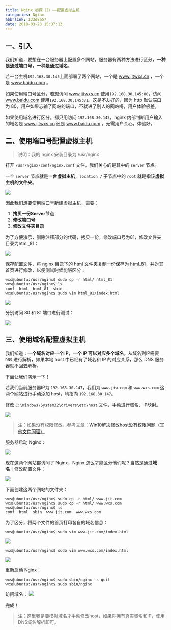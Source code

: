 ```yaml
---
title: Nginx 初探（2）——配置虚拟主机
categories: Nginx
abbrlink: 133d8a57
date: 2018-03-23 15:37:13
---
```


## 一、引入

我们知道，要想在一台服务器上配置多个网站，服务器有两种方法进行区分，**一种是通过端口号，一种是通过域名**。

若一台主机`192.168.30.145`上面部署了两个网站，一个是 www.jitwxs.cn ，一个是 www.baidu.com 。

如果使用端口号区分，若想访问 www.jitwxs.cn 使用`192.168.30.145:80`，访问 www.baidu.com 使用`192.168.30.145:81`。这是不友好的，因为 http 默认端口为 80，用户如果忘输了网站的端口，不就进了别人的网站吗，用户体验极差。

如果使用域名进行区分，都只用访问 `192.168.30.145`，nginx 内部判断用户输入的域名是 www.jitwxs.cn 还是 www.baidu.com ，无需用户关心，体验好。

## 二、使用端口号配置虚拟主机

>说明：我的 nginx 安装目录为 /usr/nginx

打开 `/usr/nginx/conf/nginx.conf` 文件，我们关心的是其中的 `server` 节点。

一个 `server` 节点就是**一台虚拟主机**，`location /` 子节点中的 `root` 就是指该**虚拟主机的文件夹**。

![](https://cdn.jsdelivr.net/gh/jitwxs/cdn/blog/posts/201803/2018032311094779.png)

因此我们想要使用端口号新建虚拟主机，需要：

 1. **拷贝一份Server节点**
 2. **修改端口号**
 3. **修改文件夹目录**

为了方便演示，删除注释部分的代码，拷贝一份，修改端口号为81，修改文件夹目录为html_81：

![](https://cdn.jsdelivr.net/gh/jitwxs/cdn/blog/posts/201803/20180323111404117.png)

保存配置文件，将 nginx 目录下的 html 文件夹复制一份保存为 html_81，并对其首页进行修改，以便测试时候能够区分：

```shell
wxs@ubuntu:/usr/nginx$ sudo cp -r html/ html_81
wxs@ubuntu:/usr/nginx$ ls
conf  html  html_81  sbin
wxs@ubuntu:/usr/nginx$ sudo vim html_81/index.html 
```

![](https://cdn.jsdelivr.net/gh/jitwxs/cdn/blog/posts/201803/20180323111922599.png)

分别访问 80 和 81 端口进行测试：

![](https://cdn.jsdelivr.net/gh/jitwxs/cdn/blog/posts/201803/20180323111950943.png)

## 三、使用域名配置虚拟主机

我们知道：**一个域名对应一个I P，一个  IP 可以对应多个域名**。从域名到IP需要 `DNS` 进行解析，如果本地 host 中已经有了域名和 IP 的对应关系，那么 DNS 服务器就不回去解析。

下面让我们演示一下！

若我们当前服务器IP为 `192.168.30.147`，我们为 `www.jiw.com` 和 `www.wxs.com` 这两个网站进行手动添加 host，均指向 `192.168.30.147`。

修改 `C:\Windows\System32\drivers\etc\host` 文件，手动进行域名、IP映射。

![](https://cdn.jsdelivr.net/gh/jitwxs/cdn/blog/posts/201803/20180323152059342.png)

>注：如果没有权限修改，参考文章：[Win10解决修改host没有权限问题（其他文件同理）](https://blog.csdn.net/yuanlaijike/article/details/79668711)

服务器启动 Nginx：

![](https://cdn.jsdelivr.net/gh/jitwxs/cdn/blog/posts/201803/20180323152144683.png)

现在这两个网站都访问了 Nginx，Nginx 怎么才能区分他们呢？当然是通过**域名**！修改配置文件：

![](https://cdn.jsdelivr.net/gh/jitwxs/cdn/blog/posts/201803/20180323152935288.png)

下面创建这两个网站的文件夹：

```shell
wxs@ubuntu:/usr/nginx$ sudo cp -r html/ www.jit.com
wxs@ubuntu:/usr/nginx$ sudo cp -r html/ www.wxs.com
wxs@ubuntu:/usr/nginx$ ls
conf  html  sbin  www.jit.com  www.wxs.com
```
为了区分，将两个文件的首页打印各自的域名信息：

```shell
wxs@ubuntu:/usr/nginx$ sudo vim www.jit.com/index.html 
```
![](https://cdn.jsdelivr.net/gh/jitwxs/cdn/blog/posts/201803/20180323153246837.png)

```
wxs@ubuntu:/usr/nginx$ sudo vim www.wxs.com/index.html 
```
![](https://cdn.jsdelivr.net/gh/jitwxs/cdn/blog/posts/201803/20180323153258510.png)

重新启动 Nginx：

```shell
wxs@ubuntu:/usr/nginx$ sudo sbin/nginx -s quit
wxs@ubuntu:/usr/nginx$ sudo sbin/nginx
```

访问域名：
![](https://cdn.jsdelivr.net/gh/jitwxs/cdn/blog/posts/201803/20180323153524612.png)

完成！

>注：这里我是要模拟域名才手动修改host，如果你拥有真实域名和IP，使用DNS域名解析即可。
